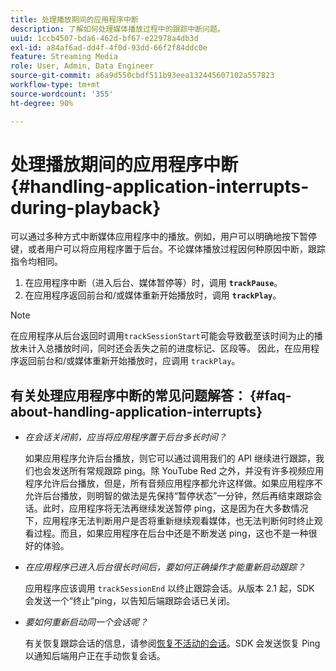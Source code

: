 ```yaml
---
title: 处理播放期间的应用程序中断
description: 了解如何处理媒体播放过程中的跟踪中断问题。
uuid: 1ccb4507-bda6-462d-bf67-e22978a4db3d
exl-id: a84af6ad-dd4f-4f0d-93dd-66f2f84ddc0e
feature: Streaming Media
role: User, Admin, Data Engineer
source-git-commit: a6a9d550cbdf511b93eea132445607102a557823
workflow-type: tm+mt
source-wordcount: '355'
ht-degree: 90%

---
```


# 处理播放期间的应用程序中断{#handling-application-interrupts-during-playback}

可以通过多种方式中断媒体应用程序中的播放。例如，用户可以明确地按下暂停键，或者用户可以将应用程序置于后台。不论媒体播放过程因何种原因中断，跟踪指令均相同。

1. 在应用程序中断（进入后台、媒体暂停等）时，调用 **`trackPause`**。
1. 在应用程序返回前台和/或媒体重新开始播放时，调用 **`trackPlay`**。

>[!NOTE]
>
>在应用程序从后台返回时调用`trackSessionStart`可能会导致截至该时间为止的播放未计入总播放时间，同时还会丢失之前的进度标记、区段等。 因此，在应用程序返回前台和/或媒体重新开始播放时，应调用 `trackPlay`。

## 有关处理应用程序中断的常见问题解答： {#faq-about-handling-application-interrupts}

* _在会话关闭前，应当将应用程序置于后台多长时间？_

  如果应用程序允许后台播放，则它可以通过调用我们的 API 继续进行跟踪，我们也会发送所有常规跟踪 ping。除 YouTube Red 之外，并没有许多视频应用程序允许后台播放，但是，所有音频应用程序都允许这样做。如果应用程序不允许后台播放，则明智的做法是先保持“暂停状态”一分钟，然后再结束跟踪会话。此时，应用程序将无法再继续发送暂停 ping，这是因为在大多数情况下，应用程序无法判断用户是否将重新继续观看媒体，也无法判断何时终止观看过程。而且，如果应用程序在后台中还是不断发送 ping，这也不是一种很好的体验。

* _在应用程序已进入后台很长时间后，要如何正确操作才能重新启动跟踪？_

  应用程序应该调用 `trackSessionEnd` 以终止跟踪会话。从版本 2.1 起，SDK 会发送一个“终止”ping，以告知后端跟踪会话已关闭。

* _要如何重新启动同一个会话呢？_

  有关恢复跟踪会话的信息，请参阅[恢复不活动的会话](resuming-inactive.md)。SDK 会发送恢复 Ping 以通知后端用户正在手动恢复会话。
